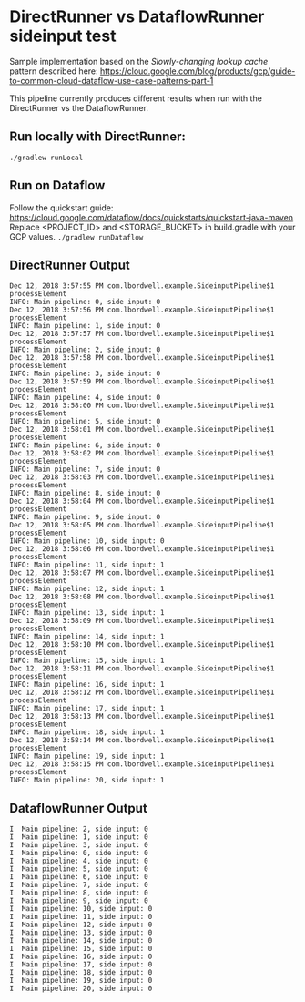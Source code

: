 # DirectRunner vs DataflowRunner sideinput test
Sample implementation based on the *Slowly-changing lookup cache* pattern described here: https://cloud.google.com/blog/products/gcp/guide-to-common-cloud-dataflow-use-case-patterns-part-1

This pipeline currently produces different results when run with the DirectRunner vs the DataflowRunner.

## Run locally with DirectRunner:
`./gradlew runLocal`

## Run on Dataflow
Follow the quickstart guide: https://cloud.google.com/dataflow/docs/quickstarts/quickstart-java-maven
Replace <PROJECT_ID> and <STORAGE_BUCKET> in build.gradle with your GCP values.
`./gradlew runDataflow`

## DirectRunner Output
```
Dec 12, 2018 3:57:55 PM com.lbordwell.example.SideinputPipeline$1 processElement
INFO: Main pipeline: 0, side input: 0
Dec 12, 2018 3:57:56 PM com.lbordwell.example.SideinputPipeline$1 processElement
INFO: Main pipeline: 1, side input: 0
Dec 12, 2018 3:57:57 PM com.lbordwell.example.SideinputPipeline$1 processElement
INFO: Main pipeline: 2, side input: 0
Dec 12, 2018 3:57:58 PM com.lbordwell.example.SideinputPipeline$1 processElement
INFO: Main pipeline: 3, side input: 0
Dec 12, 2018 3:57:59 PM com.lbordwell.example.SideinputPipeline$1 processElement
INFO: Main pipeline: 4, side input: 0
Dec 12, 2018 3:58:00 PM com.lbordwell.example.SideinputPipeline$1 processElement
INFO: Main pipeline: 5, side input: 0
Dec 12, 2018 3:58:01 PM com.lbordwell.example.SideinputPipeline$1 processElement
INFO: Main pipeline: 6, side input: 0
Dec 12, 2018 3:58:02 PM com.lbordwell.example.SideinputPipeline$1 processElement
INFO: Main pipeline: 7, side input: 0
Dec 12, 2018 3:58:03 PM com.lbordwell.example.SideinputPipeline$1 processElement
INFO: Main pipeline: 8, side input: 0
Dec 12, 2018 3:58:04 PM com.lbordwell.example.SideinputPipeline$1 processElement
INFO: Main pipeline: 9, side input: 0
Dec 12, 2018 3:58:05 PM com.lbordwell.example.SideinputPipeline$1 processElement
INFO: Main pipeline: 10, side input: 0
Dec 12, 2018 3:58:06 PM com.lbordwell.example.SideinputPipeline$1 processElement
INFO: Main pipeline: 11, side input: 1
Dec 12, 2018 3:58:07 PM com.lbordwell.example.SideinputPipeline$1 processElement
INFO: Main pipeline: 12, side input: 1
Dec 12, 2018 3:58:08 PM com.lbordwell.example.SideinputPipeline$1 processElement
INFO: Main pipeline: 13, side input: 1
Dec 12, 2018 3:58:09 PM com.lbordwell.example.SideinputPipeline$1 processElement
INFO: Main pipeline: 14, side input: 1
Dec 12, 2018 3:58:10 PM com.lbordwell.example.SideinputPipeline$1 processElement
INFO: Main pipeline: 15, side input: 1
Dec 12, 2018 3:58:11 PM com.lbordwell.example.SideinputPipeline$1 processElement
INFO: Main pipeline: 16, side input: 1
Dec 12, 2018 3:58:12 PM com.lbordwell.example.SideinputPipeline$1 processElement
INFO: Main pipeline: 17, side input: 1
Dec 12, 2018 3:58:13 PM com.lbordwell.example.SideinputPipeline$1 processElement
INFO: Main pipeline: 18, side input: 1
Dec 12, 2018 3:58:14 PM com.lbordwell.example.SideinputPipeline$1 processElement
INFO: Main pipeline: 19, side input: 1
Dec 12, 2018 3:58:15 PM com.lbordwell.example.SideinputPipeline$1 processElement
INFO: Main pipeline: 20, side input: 1
```

## DataflowRunner Output
```
I  Main pipeline: 2, side input: 0 
I  Main pipeline: 1, side input: 0 
I  Main pipeline: 3, side input: 0 
I  Main pipeline: 0, side input: 0 
I  Main pipeline: 4, side input: 0 
I  Main pipeline: 5, side input: 0 
I  Main pipeline: 6, side input: 0 
I  Main pipeline: 7, side input: 0 
I  Main pipeline: 8, side input: 0 
I  Main pipeline: 9, side input: 0 
I  Main pipeline: 10, side input: 0 
I  Main pipeline: 11, side input: 0 
I  Main pipeline: 12, side input: 0 
I  Main pipeline: 13, side input: 0 
I  Main pipeline: 14, side input: 0 
I  Main pipeline: 15, side input: 0 
I  Main pipeline: 16, side input: 0 
I  Main pipeline: 17, side input: 0 
I  Main pipeline: 18, side input: 0 
I  Main pipeline: 19, side input: 0 
I  Main pipeline: 20, side input: 0 
```